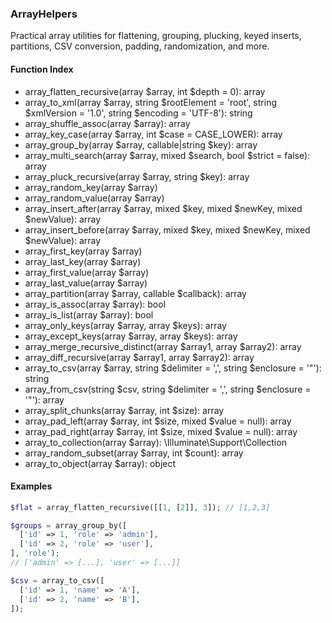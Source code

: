 ### ArrayHelpers

Practical array utilities for flattening, grouping, plucking, keyed inserts, partitions, CSV conversion, padding, randomization, and more.

#### Function Index

- array_flatten_recursive(array $array, int $depth = 0): array
- array_to_xml(array $array, string $rootElement = 'root', string $xmlVersion = '1.0', string $encoding = 'UTF-8'): string
- array_shuffle_assoc(array $array): array
- array_key_case(array $array, int $case = CASE_LOWER): array
- array_group_by(array $array, callable|string $key): array
- array_multi_search(array $array, mixed $search, bool $strict = false): array
- array_pluck_recursive(array $array, string $key): array
- array_random_key(array $array)
- array_random_value(array $array)
- array_insert_after(array $array, mixed $key, mixed $newKey, mixed $newValue): array
- array_insert_before(array $array, mixed $key, mixed $newKey, mixed $newValue): array
- array_first_key(array $array)
- array_last_key(array $array)
- array_first_value(array $array)
- array_last_value(array $array)
- array_partition(array $array, callable $callback): array
- array_is_assoc(array $array): bool
- array_is_list(array $array): bool
- array_only_keys(array $array, array $keys): array
- array_except_keys(array $array, array $keys): array
- array_merge_recursive_distinct(array $array1, array $array2): array
- array_diff_recursive(array $array1, array $array2): array
- array_to_csv(array $array, string $delimiter = ',', string $enclosure = '"'): string
- array_from_csv(string $csv, string $delimiter = ',', string $enclosure = '"'): array
- array_split_chunks(array $array, int $size): array
- array_pad_left(array $array, int $size, mixed $value = null): array
- array_pad_right(array $array, int $size, mixed $value = null): array
- array_to_collection(array $array): \Illuminate\Support\Collection
- array_random_subset(array $array, int $count): array
- array_to_object(array $array): object

#### Examples

```php
$flat = array_flatten_recursive([[1, [2]], 3]); // [1,2,3]

$groups = array_group_by([
  ['id' => 1, 'role' => 'admin'],
  ['id' => 2, 'role' => 'user'],
], 'role');
// ['admin' => [...], 'user' => [...]]

$csv = array_to_csv([
  ['id' => 1, 'name' => 'A'],
  ['id' => 2, 'name' => 'B'],
]);
```



